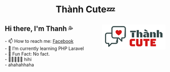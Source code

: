 
<h1 align="center">Thành Cute💤</h1>

<h2>Hi there, I'm Thanh 💦<span><img src="/logo.png" align="right" alt="Logo"></img></span></h2>
- 📫 How to reach me: <a href="https://fb.me/thanh.dz.az" target="_blank"> Facebook</a> <br>
- 🌱 I’m currently learning PHP Laravel <br>
- 🤣 Fun Fact: No fact. <br> 
- 🥴🥴🥴🥴🥴 hihi <br>
- ahahahhaha


<!--
**thanhdzaz/thanhdzaz** is a ✨ _special_ ✨ repository because its `README.md` (this file) appears on your GitHub profile.

Here are some ideas to get you started:

- 🔭 I’m currently working on ...
- 🌱 I’m currently learning ...
- 👯 I’m looking to collaborate on ...
- 🤔 I’m looking for help with ...
- 💬 Ask me about ...
- 📫 How to reach me: ...
- 😄 Pronouns: ...
- ⚡ Fun fact: ...
-->
